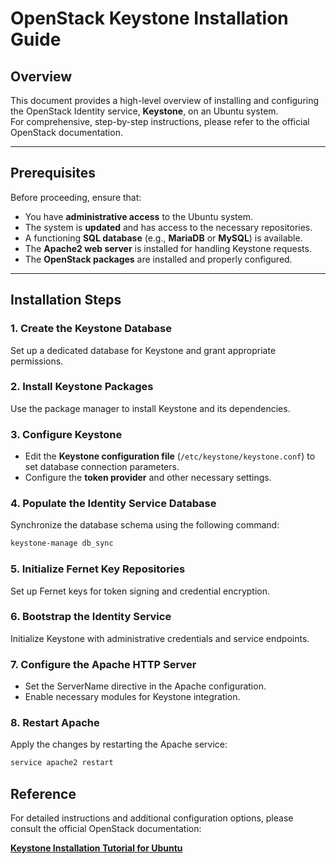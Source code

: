 # **OpenStack Keystone Installation Guide**


## **Overview**  
This document provides a high-level overview of installing and configuring the OpenStack Identity service, **Keystone**, on an Ubuntu system.  
For comprehensive, step-by-step instructions, please refer to the official OpenStack documentation.

---

## **Prerequisites**  

Before proceeding, ensure that:  

- You have **administrative access** to the Ubuntu system.  
- The system is **updated** and has access to the necessary repositories.  
- A functioning **SQL database** (e.g., **MariaDB** or **MySQL**) is available. 
- The **Apache2 web server** is installed for handling Keystone requests. 
- The **OpenStack packages** are installed and properly configured.  

---

## **Installation Steps**  

### **1. Create the Keystone Database**  
Set up a dedicated database for Keystone and grant appropriate permissions.  

### **2. Install Keystone Packages**  
Use the package manager to install Keystone and its dependencies.  

### **3. Configure Keystone**  

- Edit the **Keystone configuration file** (`/etc/keystone/keystone.conf`) to set database connection parameters.  
- Configure the **token provider** and other necessary settings.  

### **4. Populate the Identity Service Database**  
Synchronize the database schema using the following command:  

```sh
keystone-manage db_sync
```
### **5. Initialize Fernet Key Repositories**  
Set up Fernet keys for token signing and credential encryption.  

### **6. Bootstrap the Identity Service**  
Initialize Keystone with administrative credentials and service endpoints.  

### **7. Configure the Apache HTTP Server**  
- Set the ServerName directive in the Apache configuration.  
- Enable necessary modules for Keystone integration.  

### **8. Restart Apache**  
Apply the changes by restarting the Apache service:  

```sh
service apache2 restart
```
## **Reference**  

For detailed instructions and additional configuration options, please consult the official OpenStack documentation:  

[**Keystone Installation Tutorial for Ubuntu**](https://docs.openstack.org/keystone/latest/install/keystone-install-ubuntu.html) 